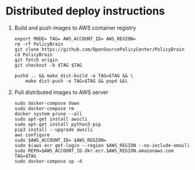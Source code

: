 # Distributed deploy instructions

1. Build and push images to AWS container registry
    ```
    export MODE= TAG= AWS_ACCOUNT_ID= AWS_REGION=
    rm -rf PolicyBrain
    git clone https://github.com/OpenSourcePolicyCenter/PolicyBrain
    cd PolicyBrain
    git fetch origin
    git checkout -b $TAG $TAG

    pushd .. && make dist-build -e TAG=$TAG && \
        make dist-push -e TAG=$TAG && popd &&\
    ```


2. Pull distributed images to AWS server
    ```
    sudo docker-compose down
    sudo docker-compose rm
    docker system prune --all
    sudo apt-get install awscli
    sudo apt-get install python3-pip
    pip3 install --upgrade awscli
    aws configure
    sudo $AWS_ACCOUNT_ID= $AWS_REGION=
    sudo $(aws ecr get-login --region $AWS_REGION --no-include-email)
    sudo REPO=$AWS_ACCOUNT_ID.dkr.ecr.$AWS_REGION.amazonaws.com TAG=$TAG
    sudo docker-compose up -d
    ```
